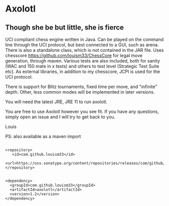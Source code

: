 # Axolotl
## Though she be but little, she is fierce
UCI compliant chess engine written in Java. Can be played on the command line through the UCI protocol, but best connected to a GUI, such as arena. There is also a standalone class, which is not contained in the JAR file.
Uses chesscore https://github.com/louism33/ChessCore for legal move generation, through maven.
Various tests are also included, both for sanity (WAC and 150 mate in x tests) and others to test level (Strategic Test Suite etc). 
As external libraries, in addition to my chesscore, JCPI is used for the UCI protocol.

There is support for Blitz tournaments, fixed time per move, and "infinite" depth. Other, less common modes will be implemented in later versions.

You will need the latest JRE, JRE 11 to run axolotl.
    
You are free to use Axolotl however you see fit. If you have any questions, simply open an issue and I will try to get back to you.

Louis
 
 
 PS: also available as a maven import
 
 ```

<repository>
    <id>com.github.louism33</id>
    <url>https://oss.sonatype.org/content/repositories/releases/com/github/louism33/axolotl/1.2/</url>
</repository>
```
```

<dependency>
  <groupId>com.github.louism33</groupId>
  <artifactId>axolotl</artifactId>
  <version>1.2</version>
</dependency>
```
